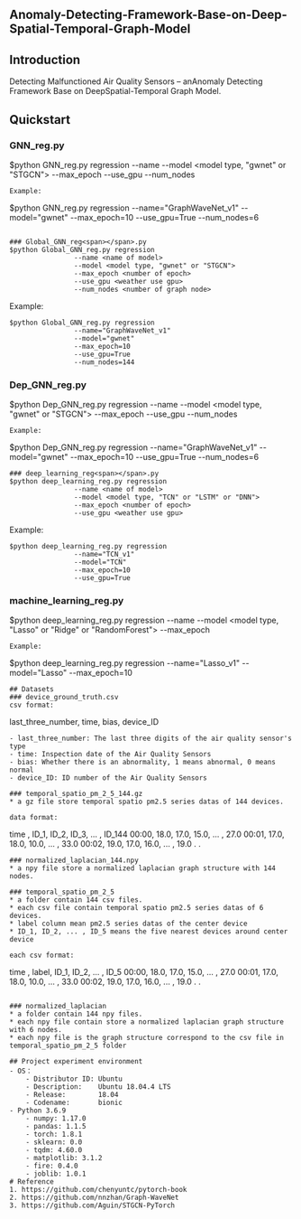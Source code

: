 ## Anomaly-Detecting-Framework-Base-on-Deep-Spatial-Temporal-Graph-Model

## Introduction
Detecting Malfunctioned Air Quality Sensors – anAnomaly Detecting Framework Base on DeepSpatial-Temporal Graph Model.

## Quickstart
### GNN_reg<span></span>.py
$python GNN_reg.py regression 
                --name <name of model> 
                --model <model type, "gwnet" or "STGCN"> 
                --max_epoch <number of epoch>
                --use_gpu <weather use gpu>
                --num_nodes <number of graph node>
```
Example:
```
$python GNN_reg.py regression 
                --name="GraphWaveNet_v1"
                --model="gwnet"
                --max_epoch=10
                --use_gpu=True
                --num_nodes=6
```

### Global_GNN_reg<span></span>.py
$python Global_GNN_reg.py regression 
                --name <name of model> 
                --model <model type, "gwnet" or "STGCN"> 
                --max_epoch <number of epoch>
                --use_gpu <weather use gpu>
                --num_nodes <number of graph node>
```
Example:
```
$python Global_GNN_reg.py regression 
                --name="GraphWaveNet_v1"
                --model="gwnet"
                --max_epoch=10
                --use_gpu=True
                --num_nodes=144
```

### Dep_GNN_reg<span></span>.py
$python Dep_GNN_reg.py regression 
                --name <name of model> 
                --model <model type, "gwnet" or "STGCN"> 
                --max_epoch <number of epoch>
                --use_gpu <weather use gpu>
                --num_nodes <number of graph node>
```
Example:
```
$python Dep_GNN_reg.py regression 
                --name="GraphWaveNet_v1"
                --model="gwnet"
                --max_epoch=10
                --use_gpu=True
                --num_nodes=6
```
### deep_learning_reg<span></span>.py
$python deep_learning_reg.py regression 
                --name <name of model> 
                --model <model type, "TCN" or "LSTM" or "DNN"> 
                --max_epoch <number of epoch>
                --use_gpu <weather use gpu>
```
Example:
```
$python deep_learning_reg.py regression 
                --name="TCN_v1"
                --model="TCN"
                --max_epoch=10
                --use_gpu=True
```
### machine_learning_reg<span></span>.py
$python deep_learning_reg.py regression 
                --name <name of model> 
                --model <model type, "Lasso" or "Ridge" or "RandomForest"> 
                --max_epoch <number of epoch>
```
Example:
```
$python deep_learning_reg.py regression 
                --name="Lasso_v1"
                --model="Lasso"
                --max_epoch=10
```
## Datasets
### device_ground_truth.csv
csv format:
```
last_three_number, time, bias, device_ID
```
- last_three_number: The last three digits of the air quality sensor's type
- time: Inspection date of the Air Quality Sensors
- bias: Whether there is an abnormality, 1 means abnormal, 0 means normal
- device_ID: ID number of the Air Quality Sensors

### temporal_spatio_pm_2_5_144.gz
* a gz file store temporal spatio pm2.5 series datas of 144 devices. 

data format:
```
time , ID_1, ID_2, ID_3, ... , ID_144
00:00, 18.0, 17.0, 15.0, ... , 27.0
00:01, 17.0, 18.0, 10.0, ... , 33.0
00:02, 19.0, 17.0, 16.0, ... , 19.0
               .
               .
```
### normalized_laplacian_144.npy
* a npy file store a normalized laplacian graph structure with 144 nodes.

### temporal_spatio_pm_2_5 
* a folder contain 144 csv files.
* each csv file contain temporal spatio pm2.5 series datas of 6 devices.
* label column mean pm2.5 series datas of the center device
* ID_1, ID_2, ... , ID_5 means the five nearest devices around center device

each csv format:
```
time , label, ID_1, ID_2, ... , ID_5
00:00, 18.0,  17.0, 15.0, ... , 27.0
00:01, 17.0,  18.0, 10.0, ... , 33.0
00:02, 19.0,  17.0, 16.0, ... , 19.0
               .
               .
```

### normalized_laplacian
* a folder contain 144 npy files.
* each npy file contain store a normalized laplacian graph structure with 6 nodes.
* each npy file is the graph structure correspond to the csv file in temporal_spatio_pm_2_5 folder

## Project experiment environment  
- OS：  
    - Distributor ID: Ubuntu  
    - Description:    Ubuntu 18.04.4 LTS  
    - Release:        18.04  
    - Codename:       bionic  
- Python 3.6.9  
    - numpy: 1.17.0
    - pandas: 1.1.5
    - torch: 1.8.1
    - sklearn: 0.0
    - tqdm: 4.60.0
    - matplotlib: 3.1.2
    - fire: 0.4.0
    - joblib: 1.0.1
# Reference
1. https://github.com/chenyuntc/pytorch-book
2. https://github.com/nnzhan/Graph-WaveNet
3. https://github.com/Aguin/STGCN-PyTorch
